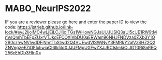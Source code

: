 # MABO_NeurIPS2022
IF you are a reviewer please go here and enter the paper ID to view the code:
https://jstrieb.github.io/link-lock/#eyJ2IjoiMC4wLjEiLCJlIjoiTGs1WHowNGJaUUJUSlQ3aUI5cUE1RW9tMnVsQmhTbEFpZUxrVTJkcEFCOXlVbDU0aERWam96NHJFNDVza0ZXb3Y1Q290czhwNVIwdDFjNmtTbStwd2Q4VUEwdVlSWjNvY3FMRkY2alVzSHZ2Q2ZNVngzeEZiOFIxIiwiaCI6Ik5ldXJJUFMgUGFwZXJJRCIsImkiOiJGT0RiSnREQ256cEhDb3FlIn0=
